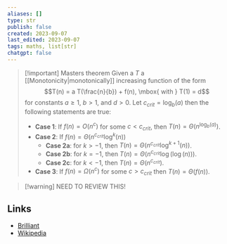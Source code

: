 ```yaml
---
aliases: []
type: str
publish: false
created: 2023-09-07
last_edited: 2023-09-07
tags: maths, list[str]
chatgpt: false
---
```

>[!important] Masters theorem
>Given a $T$ a [[Monotonicity|monotonically]] increasing function of the form
>$$T(n) = a T(\frac{n}{b}) + f(n), \mbox{ with } T(1) = d$$
>for constants $a \geq 1$, $b > 1$, and $d > 0$. Let $c_{crit} = \log_b(a)$ then the following statements are true:
> - **Case 1**: If $f(n) = O(n^{c})$ for some $c < c_{crit}$, then $T(n) = \Theta(n^{\log_b(a)})$.
> - **Case 2**: If $f(n) = \Theta(n^{c_{crit}}\log^k(n))$ 
> 	- **Case 2a**: for $k > -1$, then $T(n) = \Theta(n^{c_{crit}}\log^{k+1}(n))$.
> 	- **Case 2b**: for $k = -1$, then $T(n) = \Theta(n^{c_{crit}}\log(\log(n)))$.
> 	- **Case 2c**: for $k < -1$, then $T(n) = \Theta(n^{c_{crit}})$.
> - **Case 3**: If $f(n) = \Omega(n^{c})$ for some $c > c_{crit}$ then $T(n) = \Theta(f(n))$.

> [!warning] NEED TO REVIEW THIS!


## Links 

- [Brilliant](https://brilliant.org/wiki/master-theorem/)
- [Wikipedia](https://en.wikipedia.org/wiki/Master_theorem_(analysis_of_algorithms))